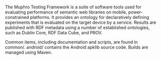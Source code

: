 The Muphro Testing Framework is a suite of software tools used for evaluating performance of semantic web libraries on mobile, power-constrained platforms. It provides an ontology for declaratively defining experiments that is evaluated on the target device by a service. Results are published with RDF metadata using a number of established ontologies, such as Dublin Core, RDF Data Cube, and PROV.

Common items, including documentation and scripts, are found in common/. android/ contains the Android apklib source code. Builds are managed using Maven.
